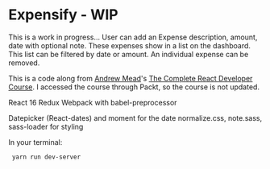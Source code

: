 # Expensify - WIP

This is a work in progress... User can add an Expense description, amount, date with optional note. These expenses show in a list on the dashboard. This list can be filtered by date or amount. An individual expense can be removed. 

This is a code along from [Andrew Mead](https://mead.io/)'s [The Complete React Developer Course](https://www.udemy.com/course/react-2nd-edition/). I accessed the course through Packt, so the course is not updated.

React 16 
Redux 
Webpack with babel-preprocessor

Datepicker (React-dates) and moment for the date
normalize.css, note.sass, sass-loader for styling

In your terminal:
```
 yarn run dev-server
```
